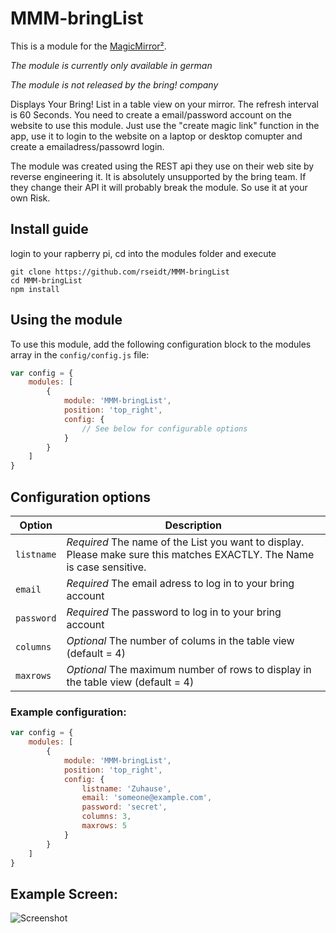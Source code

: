 # MMM-bringList

This is a module for the [MagicMirror²](https://github.com/MichMich/MagicMirror/).

*The module is currently only available in german*

*The module is not released by the bring! company*

Displays Your Bring! List in a table view on your mirror. The refresh interval is 60 Seconds. You need to create a email/password account on the website to use this module. Just use the "create magic link" function in the app, use it to login to the website on a laptop or desktop comupter and create a emailadress/passowrd login.

The module was created using the REST api they use on their web site by reverse engineering it. It is absolutely unsupported by the bring team. If they change their API it will probably break the module. So use it at your own Risk.

## Install guide

login to your rapberry pi, cd into the modules folder and execute
```
git clone https://github.com/rseidt/MMM-bringList
cd MMM-bringList
npm install
```

## Using the module

To use this module, add the following configuration block to the modules array in the `config/config.js` file:
```js
var config = {
    modules: [
        {
            module: 'MMM-bringList',
            position: 'top_right',
            config: {
                // See below for configurable options
            }
        }
    ]
}
```

## Configuration options

| Option           | Description
|----------------- |-----------
| `listname`       | *Required* The name of the List you want to display. Please make sure this matches EXACTLY. The Name is case sensitive. 
| `email`          | *Required* The email adress to log in to your bring account 
| `password`       | *Required* The password to log in to your bring account 
| `columns`        | *Optional* The number of colums in the table view (default = 4)
| `maxrows`        | *Optional* The maximum number of rows to display in the table view  (default = 4)

### Example configuration:
```js
var config = {
    modules: [
        {
            module: 'MMM-bringList',
            position: 'top_right',
            config: {
                listname: 'Zuhause',
                email: 'someone@example.com',
                password: 'secret',
                columns: 3,
                maxrows: 5
            }
        }
    ]
}
```

## Example Screen:
![Screenshot](Screenshot.JPG)